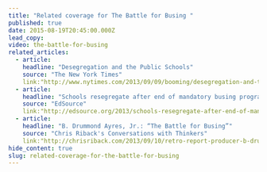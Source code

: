 ```yaml
---
title: "Related coverage for The Battle for Busing "
published: true
date: 2015-08-19T20:45:00.000Z
lead_copy:
video: the-battle-for-busing
related_articles:
  - article:
    headline: "Desegregation and the Public Schools"
    source: "The New York Times"
    link:"http://www.nytimes.com/2013/09/09/booming/desegregation-and-the-public-schools.html?ref=booming&_r=0"
  - article:
    headline: "Schools resegregate after end of mandatory busing programs"
    source: "EdSource"
    link:"http://edsource.org/2013/schools-resegregate-after-end-of-mandatory-busing-programs/38673"
  - article:
    headline: "B. Drummond Ayres, Jr.: “The Battle for Busing”"
    source: "Chris Riback's Conversations with Thinkers"
    link:"http://chrisriback.com/2013/09/10/retro-report-producer-b-drummond-ayres-jr-the-battle-for-busing/"
hide_content: true
slug: related-coverage-for-the-battle-for-busing
---
```


